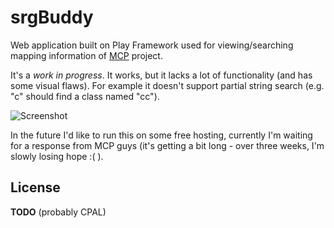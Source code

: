 srgBuddy
========

Web application built on Play Framework used for viewing/searching mapping information of [MCP](http://mcp.ocean-labs.de) project.

It's a *work in progress*. It works, but it lacks a lot of functionality (and has some visual flaws). For example it doesn't support partial string search (e.g. "c" should find a class named "cc").

![Screenshot](http://i.imgur.com/Q5UIIhW.png)

In the future I'd like to run this on some free hosting, currently I'm waiting for a response from MCP guys (it's getting a bit long - over three weeks, I'm slowly losing hope :( ).

License
-------
**TODO** (probably CPAL)
